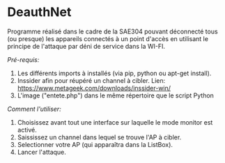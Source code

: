 # DeauthNet
Programme réalisé dans le cadre de la SAE304 pouvant déconnecté tous (ou presque) les appareils connectés à un point d'accès en utilisant le principe de l'attaque par déni de service dans la WI-FI.

*Pré-requis:* 

1. Les différents imports à installés (via pip, python ou apt-get install). 
2. Inssider afin pour réupéré un channel à cibler. Lien: https://www.metageek.com/downloads/inssider-win/
3. L'image ("entete.php") dans le même répertoire que le script Python

*Comment l'utiliser:*

1. Choisissez avant tout une interface sur laquelle le mode monitor est activé. 
2. Saississez un channel dans lequel se trouve l'AP à cibler. 
3. Selectionner votre AP (qui apparaîtra dans la ListBox). 
4. Lancer l'attaque. 

